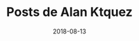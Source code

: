 ---
view: Author
lang: pt-BR

title: Posts de Alan Ktquez
description: Alan Albuquerque é desenvolvedor web a 10 anos, criador de conteúdo em HTML, acessibilidade, SEO, Vue.js e javascript.
name: Alan Ktquez
nickname: ktquez
role: Desenvolvedor web
avatar: /autores/ktquez.png
date: 2018-08-13
social:
  - name: twitter
    url: https://twitter.com/ktquez
  - name: github
    url: https://github.com/ktquez
  - name: site
    url: https://ktquez.com
meta:
  - property: og:image
    content: https://htmlmoderno.com.br/html-moderno-image-share.png
  - name: twitter:image
    content: https://htmlmoderno.com.br/html-moderno-image-share.png
---